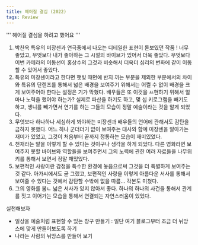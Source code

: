 ```yaml
---
title: 헤어질 결심 (2022)
tags: Review
---
```


'''
헤어질 결심을 하려고 했어요
'''

1. 박찬욱 특유의 미장센과 연극풍에서 나오는 디테일한 표현이 돋보였던 작품 ! 너무 좋았고, 무엇보다 내가 좋아하는 그 시절의 바이브가 있어서 더욱 좋았다. 무엇보다 이번 카메라의 이동선이 홍상수의 그것과 비슷해서 더욱더 심리의 변화에 같이 이동할 수 있어서 좋았다. 
2. 특유의 미장센이라고 한다면 햇빛 때먼에 반지 끼는 부분을 제외한 부분에서의 차이와 특유의 단렌즈를 통해서 넓은 배경을 보여주기 위해서는 어쩔 수 없이 배경을 크게 보여주어야 한다는 설정은 기가 막혔다. 배우들은 또 이것을 ㅛ현하기 위해서 얼마나 노력을 했어야 하는가? 실제로 파산을 하기도 하고, 몇 십 키로그램을 빼기도 하고, 생니를 빼가면서 연기를 하는 그들의 모습이 정말 예술이라는 것을 알게 되었다. 
3. 무엇보다 하나하나 세심하게 봐야하는 미장센과 배우들의 언어에 관해서도 감탄을 금하지 못했다. 어느 하나 군더더기 없이 보여주는 대사와 함꼐 미장센을 알아가는 재미가 있었고, 그것이 처음부터 끝까지 정통하는 모습이 재미있었다.
4. 천재라는 말을 이렇게 할 수 있다는 것이구나 생각을 하게 되었다. 다른 영화라면 보여주지 못할 바이브와 역할들을 보여주면서 그의 노력에 관한 여러 자료들을 나무위키를 통해서 보면서 정말 재밌었다. 
5. 보편적인 사랑이란 감정을 특수한 환경에 놓음으로써 그것을 더 특별하게 보여주는 것 같다. 아가씨에서도 곧 그랬고, 보편적인 사랑을 이렇게 아름다운 서사를 통해서 보여줄 수 있다는 것에서 감탄할 수밖에 없을 따름... 각본도 미쳤다.
6. 그의 영화를 봄ㄴ 넓은 서사가 있지 않아서 좋다. 하나의 하나의 사건을 통해서 관계를 짓고 이어가는 모습을 통해서 연결되는 자연스러움이 있었다.

실천해보자
- 일상을 예술처럼 표현할 수 있는 창구 만들기 : 일단 여기 블로그부터 조금 더 뉘앙스에 맞게 만들어보도록 하기
- 나라는 사람의 뉘앙스를 만들어 보기